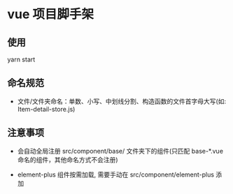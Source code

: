 # vue 项目脚手架

## 使用

yarn start

## 命名规范

- 文件/文件夹命名：单数、小写、中划线分割、构造函数的文件首字母大写(如: Item-detail-store.js)

## 注意事项

- 会自动全局注册 src/component/base/ 文件夹下的组件(只匹配 base-*.vue 命名的组件，其他命名方式不会注册)

- element-plus 组件按需加载, 需要手动在 src/component/element-plus 添加
